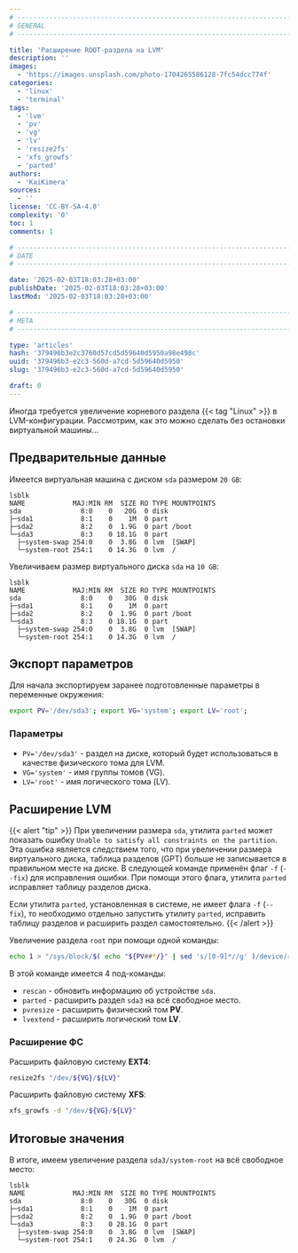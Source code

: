 ```yaml
---
# -------------------------------------------------------------------------------------------------------------------- #
# GENERAL
# -------------------------------------------------------------------------------------------------------------------- #

title: 'Расширение ROOT-раздела на LVM'
description: ''
images:
  - 'https://images.unsplash.com/photo-1704265586128-7fc54dcc774f'
categories:
  - 'linux'
  - 'terminal'
tags:
  - 'lvm'
  - 'pv'
  - 'vg'
  - 'lv'
  - 'resize2fs'
  - 'xfs_growfs'
  - 'parted'
authors:
  - 'KaiKimera'
sources:
  - ''
license: 'CC-BY-SA-4.0'
complexity: '0'
toc: 1
comments: 1

# -------------------------------------------------------------------------------------------------------------------- #
# DATE
# -------------------------------------------------------------------------------------------------------------------- #

date: '2025-02-03T18:03:28+03:00'
publishDate: '2025-02-03T18:03:28+03:00'
lastMod: '2025-02-03T18:03:28+03:00'

# -------------------------------------------------------------------------------------------------------------------- #
# META
# -------------------------------------------------------------------------------------------------------------------- #

type: 'articles'
hash: '379496b3e2c3760d57cd5d59640d5950a98e498c'
uuid: '379496b3-e2c3-560d-a7cd-5d59640d5950'
slug: '379496b3-e2c3-560d-a7cd-5d59640d5950'

draft: 0
---
```


Иногда требуется увеличение корневого раздела {{< tag "Linux" >}} в LVM-конфигурации. Рассмотрим, как это можно сделать без остановки виртуальной машины...

<!--more-->

## Предварительные данные

Имеется виртуальная машина с диском `sda` размером `20 GB`:

```terminal
lsblk
NAME            MAJ:MIN RM  SIZE RO TYPE MOUNTPOINTS
sda               8:0    0   20G  0 disk
├─sda1            8:1    0    1M  0 part
├─sda2            8:2    0  1.9G  0 part /boot
└─sda3            8:3    0 18.1G  0 part
  ├─system-swap 254:0    0  3.8G  0 lvm  [SWAP]
  └─system-root 254:1    0 14.3G  0 lvm  /
```

Увеличиваем размер виртуального диска `sda` на `10 GB`:

```terminal
lsblk
NAME            MAJ:MIN RM  SIZE RO TYPE MOUNTPOINTS
sda               8:0    0   30G  0 disk
├─sda1            8:1    0    1M  0 part
├─sda2            8:2    0  1.9G  0 part /boot
└─sda3            8:3    0 18.1G  0 part
  ├─system-swap 254:0    0  3.8G  0 lvm  [SWAP]
  └─system-root 254:1    0 14.3G  0 lvm  /
```

## Экспорт параметров

Для начала экспортируем заранее подготовленные параметры в переменные окружения:

```bash
export PV='/dev/sda3'; export VG='system'; export LV='root';
```

### Параметры

- `PV='/dev/sda3'` - раздел на диске, который будет использоваться в качестве физического тома для LVM.
- `VG='system'` - имя группы томов (VG).
- `LV='root'` - имя логического тома (LV).

## Расширение LVM

{{< alert "tip" >}}
При увеличении размера `sda`, утилита `parted` может показать ошибку `Unable to satisfy all constraints on the partition`. Эта ошибка является следствием того, что при увеличении размера виртуального диска, таблица разделов (GPT) больше не записывается в правильном месте на диске. В следующей команде применён флаг `-f` (`--fix`) для исправления ошибки. При помощи этого флага, утилита `parted` исправляет таблицу разделов диска.

Если утилита `parted`, установленная в системе, не имеет флага `-f` (`--fix`), то необходимо отдельно запустить утилиту `parted`, исправить таблицу разделов и расширить раздел самостоятельно.
{{< /alert >}}

Увеличение раздела `root` при помощи одной команды:

```bash
echo 1 > "/sys/block/$( echo "${PV##*/}" | sed 's/[0-9]*//g' )/device/rescan" && parted -sf -a 'optimal' "${PV//[0-9]/}" "resizepart ${PV//[^0-9]/} 100%" && pvresize "${PV}" && lvextend -l +100%FREE "/dev/${VG}/${LV}"
```

В этой команде имеется 4 под-команды:
- `rescan` - обновить информацию об устройстве `sda`.
- `parted` - расширить раздел `sda3` на всё свободное место.
- `pvresize` - расширить физический том **PV**.
- `lvextend` - расширить логический том **LV**.

### Расширение ФС

Расширить файловую систему **EXT4**:

```bash
resize2fs "/dev/${VG}/${LV}"
```

Расширить файловую систему **XFS**:

```bash
xfs_growfs -d "/dev/${VG}/${LV}"
```

## Итоговые значения

В итоге, имеем увеличение раздела `sda3/system-root` на всё свободное место:

```terminal
lsblk
NAME            MAJ:MIN RM  SIZE RO TYPE MOUNTPOINTS
sda               8:0    0   30G  0 disk
├─sda1            8:1    0    1M  0 part
├─sda2            8:2    0  1.9G  0 part /boot
└─sda3            8:3    0 28.1G  0 part
  ├─system-swap 254:0    0  3.8G  0 lvm  [SWAP]
  └─system-root 254:1    0 24.3G  0 lvm  /
```
